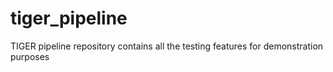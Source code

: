 # tiger_pipeline
TIGER pipeline repository contains all the testing features for demonstration purposes
